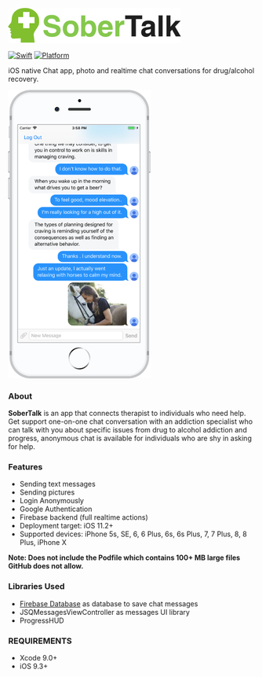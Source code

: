 ![alt tag](https://github.com/consbulaquena/SoberTalk/blob/master/SoberTalk/Assets.xcassets/sobertalk9names.png)

[![Swift](https://img.shields.io/badge/Swift-4.0-orange.svg)]() [![Platform](https://img.shields.io/badge/platform-iOS-lightgrey.svg)]()

iOS native Chat app, photo and realtime chat conversations for drug/alcohol recovery.

<img src="https://github.com/consbulaquena/SoberTalk/blob/master/SoberTalk/Assets.xcassets/screen1chatSobertalk.png" width="290">

### About
<b>SoberTalk</b> is an app that connects therapist to individuals who need help.
Get support one-on-one chat conversation with an addiction specialist who can talk with you about specific issues from drug to alcohol addiction and progress, anonymous chat is available for individuals who are shy in asking for help. 

### Features
<ul>
<li>Sending text messages</li>
<li>Sending pictures</li>
<li>Login Anonymously</li>
<li>Google Authentication</li>
<li>Firebase backend (full realtime actions)</li>
<li>Deployment target: iOS 11.2+</li>
<li>Supported devices: iPhone 5s, SE, 6, 6 Plus, 6s, 6s Plus, 7, 7 Plus, 8, 8 Plus, iPhone X </li>
</ul>

<b>Note: Does not include the Podfile which contains 100+ MB large files GitHub does not allow.</b>

### Libraries Used
<ul>
<li> <a href="https://firebase.google.com/docs/database"> Firebase Database</a> as database to save chat messages</li>
<li>JSQMessagesViewController as messages UI library</li>
<li>ProgressHUD</li>
</ul>

### REQUIREMENTS
<ul><li>Xcode 9.0+</li>
<li>iOS 9.3+</li>
</ul>
